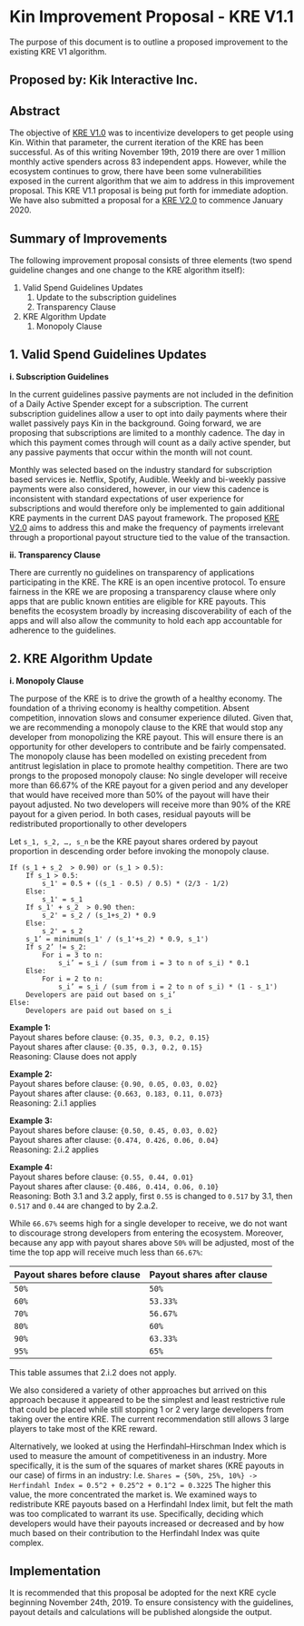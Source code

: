 # Kin Improvement Proposal - KRE V1.1
The purpose of this document is to outline a proposed improvement to the existing KRE V1 algorithm. 

## Proposed by: Kik Interactive Inc. 

## Abstract
The objective of [KRE V1.0](https://github.com/kinecosystem/rewards-engine/blob/master/accepted/KRE-v1.0.md) was to incentivize developers to get people using Kin. Within that parameter, the current iteration of the KRE has been successful. As of this writing November 19th, 2019 there are over 1 million monthly active spenders across 83 independent apps. However, while the ecosystem continues to grow, there have been some vulnerabilities exposed in the current algorithm that we aim to address in this improvement proposal. This KRE V1.1 proposal is being put forth for immediate adoption. We have also submitted a proposal for a [KRE V2.0](kik_kre_2_0.md) to commence January 2020.

## Summary of Improvements
The following improvement proposal consists of three elements (two spend guideline changes and one change to the KRE algorithm itself): 
1. Valid Spend Guidelines Updates
   1. Update to the subscription guidelines
   1. Transparency Clause
1. KRE Algorithm Update
   1. Monopoly Clause

## 1. Valid Spend Guidelines Updates

**i. Subscription Guidelines**

In the current guidelines passive payments are not included in the definition of a Daily Active Spender except for a subscription. The current subscription guidelines allow a user to opt into daily payments where their wallet passively pays Kin in the background. Going forward, we are proposing that subscriptions are limited to a monthly cadence. The day in which this payment comes through will count as a daily active spender, but any passive payments that occur within the month will not count. 

Monthly was selected based on the industry standard for subscription based services ie. Netflix, Spotify, Audible. Weekly and bi-weekly passive payments were also considered, however, in our view this cadence is inconsistent with standard expectations of user experience for subscriptions and would therefore only be implemented to gain additional KRE payments in the current DAS payout framework. The proposed [KRE V2.0](https://github.com/kinecosystem/kin-rfcs/improvment-proposals/kik_kre_1_1.md) aims to address this and make the frequency of payments irrelevant through a proportional payout structure tied to the value of the transaction. 

**ii. Transparency Clause**

There are currently no guidelines on transparency of applications participating in the KRE. The KRE is an open incentive protocol. To ensure fairness in the KRE we are proposing a transparency clause where only apps that are public known entities are eligible for KRE payouts. This benefits the ecosystem broadly by increasing discoverability of each of the apps and will also allow the community to hold each app accountable for adherence to the guidelines.

## 2. KRE Algorithm Update

**i. Monopoly Clause**

The purpose of the KRE is to drive the growth of a healthy economy. The foundation of a thriving economy is healthy competition. Absent competition, innovation slows and consumer experience diluted. Given that, we are recommending a monopoly clause to the KRE that would stop any developer from monopolizing the KRE payout. This will ensure there is an opportunity for other developers to contribute and be fairly compensated. The monopoly clause has been modelled on existing precedent from antitrust legislation in place to promote healthy competition. There are two prongs to the proposed monopoly clause: 
No single developer will receive more than 66.67% of the KRE payout for a given period and any developer that would have received more than 50% of the payout will have their payout adjusted.
No two developers will receive more than 90% of the KRE payout for a given period.
In both cases, residual payouts will be redistributed proportionally to other developers

Let `s_1, s_2, …, s_n` be the KRE payout shares ordered by payout proportion in descending order before invoking the monopoly clause.
```
If (s_1 + s_2  > 0.90) or (s_1 > 0.5):
    If s_1 > 0.5:
        s_1' = 0.5 + ((s_1 - 0.5) / 0.5) * (2/3 - 1/2)
    Else:
        s_1' = s_1
    If s_1' + s_2  > 0.90 then:
        s_2' = s_2 / (s_1+s_2) * 0.9
    Else:
    	s_2' = s_2
    s_1’ = minimum(s_1' / (s_1'+s_2) * 0.9, s_1')
    If s_2’ != s_2:
        For i = 3 to n:
            s_i’ = s_i / (sum from i = 3 to n of s_i) * 0.1
    Else:
        For i = 2 to n:
            s_i’ = s_i / (sum from i = 2 to n of s_i) * (1 - s_1')
	Developers are paid out based on s_i’
Else:
	Developers are paid out based on s_i
 ```

**Example 1:**  
Payout shares before clause: `{0.35, 0.3, 0.2, 0.15}`  
Payout shares after clause: `{0.35, 0.3, 0.2, 0.15}`  
Reasoning: Clause does not apply

**Example 2:**  
Payout shares before clause: `{0.90, 0.05, 0.03, 0.02}`  
Payout shares after clause: `{0.663, 0.183, 0.11, 0.073}`  
Reasoning: 2.i.1 applies

**Example 3:**  
Payout shares before clause: `{0.50, 0.45, 0.03, 0.02}`  
Payout shares after clause: `{0.474, 0.426, 0.06, 0.04}`  
Reasoning: 2.i.2 applies

**Example 4:**  
Payout shares before clause: `{0.55, 0.44, 0.01}`  
Payout shares after clause: `{0.486, 0.414, 0.06, 0.10}`  
Reasoning: Both 3.1 and 3.2 apply, first `0.55` is changed to `0.517` by 3.1, then `0.517` and `0.44` are changed to by 2.a.2.

While `66.67%` seems high for a single developer to receive, we do not want to discourage strong developers from entering the ecosystem. Moreover, because any app with payout shares above `50%` will be adjusted, most of the time the top app will receive much less than `66.67%`:


Payout shares before clause | Payout shares after clause
--------------------------- | --------------------------
`50%` | `50%`
`60%` | `53.33%`
`70%` | `56.67%`
`80%` | `60%`
`90%` | `63.33%`
`95%` | `65%`

This table assumes that 2.i.2 does not apply.

We also considered a variety of other approaches but arrived on this approach because it appeared to be the simplest and least restrictive rule that could be placed while still stopping 1 or 2 very large developers from taking over the entire KRE. The current recommendation still allows 3 large players to take most of the KRE reward. 

Alternatively, we looked at using the Herfindahl–Hirschman Index which is used to measure the amount of competitiveness in an industry. More specifically, it is the sum of the squares of market shares (KRE payouts in our case) of firms in an industry:
I.e. `Shares = {50%, 25%, 10%} -> Herfindahl Index = 0.5^2 + 0.25^2 + 0.1^2 = 0.3225`
The higher this value, the more concentrated the market is. We examined ways to redistribute KRE payouts based on a Herfindahl Index limit, but felt the math was too complicated to warrant its use. Specifically, deciding which developers would have their payouts increased or decreased and by how much based on their contribution to the Herfindahl Index was quite complex.

## Implementation
It is recommended that this proposal be adopted for the next KRE cycle beginning November 24th, 2019. To ensure consistency with the guidelines, payout details and calculations will be published alongside the output.
